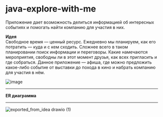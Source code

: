 # java-explore-with-me

Приложение дает возможность делиться информацией об интересных событиях и помогать найти компанию для участия в них.

**Идея**  
Свободное время — ценный ресурс. Ежедневно мы планируем, как его потратить — куда и с кем сходить. Сложнее всего в таком планировании поиск информации и переговоры. Какие намечаются мероприятия, свободны ли в этот момент друзья, как всех пригласить и где собраться. Данное приложение — афиша, где можно предложить какое-либо событие от выставки до похода в кино и набрать компанию для участия в нём.
  
![image](https://user-images.githubusercontent.com/48589615/196027730-26c14c81-82b6-4496-be96-5dfb80f222c0.png)
***
**ER диаграмма**  
***
![exported_from_idea drawio (1)](https://user-images.githubusercontent.com/48589615/196028427-0de270f8-2da4-4ff2-a9c1-c1e7b5ebdacd.png)